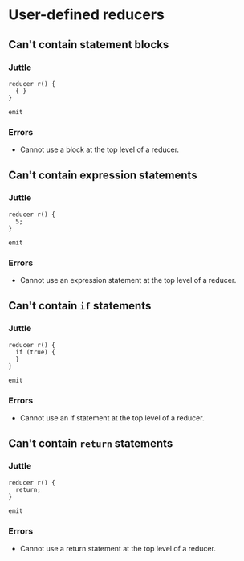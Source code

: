 # User-defined reducers

## Can't contain statement blocks

### Juttle

    reducer r() {
      { }
    }

    emit

### Errors

  * Cannot use a block at the top level of a reducer.

## Can't contain expression statements

### Juttle

    reducer r() {
      5;
    }

    emit

### Errors

  * Cannot use an expression statement at the top level of a reducer.

## Can't contain `if` statements

### Juttle

    reducer r() {
      if (true) {
      }
    }

    emit

### Errors

  * Cannot use an if statement at the top level of a reducer.

## Can't contain `return` statements

### Juttle

    reducer r() {
      return;
    }

    emit

### Errors

  * Cannot use a return statement at the top level of a reducer.
